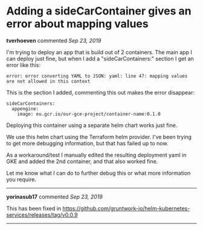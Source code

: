 # Adding a sideCarContainer gives an error about mapping values

**tverhoeven** commented *Sep 23, 2019*

I'm trying to deploy an app that is build out of 2 containers. The main app I can deploy just fine, but when I add a "sideCarContainers:" section I get an error like this:

`error: error converting YAML to JSON: yaml: line 47: mapping values are not allowed in this context`

This is the section I added, commenting this out makes the error disappear:
```
sideCarContainers:
  appengine:
    image: eu.gcr.io/our-gce-project/container-name:0.1.0
```

Deploying this container using a separate helm chart works just fine.

We use this helm chart using the Terraform helm provider. I've been trying to get more debugging information, but that has failed up to now. 

As a workaround/test I manually edited the resulting deployment yaml in GKE and added the 2nd container, and that also worked fine. 

Let me know what I can do to further debug this or what more information you require.
<br />
***


**yorinasub17** commented *Sep 23, 2019*

This has been fixed in https://github.com/gruntwork-io/helm-kubernetes-services/releases/tag/v0.0.9
***

